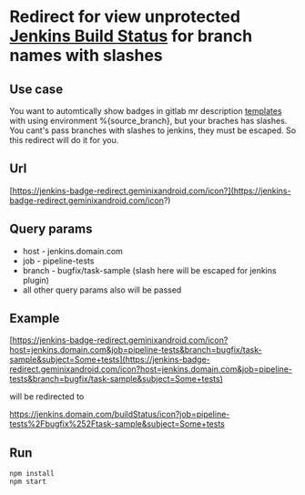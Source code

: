 # Redirect for view unprotected <a href="https://plugins.jenkins.io/embeddable-build-status/" target="_blank">Jenkins Build Status</a> for branch names with slashes

## Use case
You want to automtically show badges in gitlab mr description <a href="https://docs.gitlab.com/ee/user/project/description_templates.html" target="_blank">templates</a> with using environment %{source_branch}, but your braches has slashes.
You cant's pass branches with slashes to jenkins, they must be escaped. So this redirect will do it for you.

## Url
[https://jenkins-badge-redirect.geminixandroid.com/icon?](https://jenkins-badge-redirect.geminixandroid.com/icon?)

## Query params
- host - jenkins.domain.com
- job - pipeline-tests
- branch - bugfix/task-sample (slash here will be escaped for jenkins plugin)
- all other query params also will be passed

## Example
[https://jenkins-badge-redirect.geminixandroid.com/icon?host=jenkins.domain.com&job=pipeline-tests&branch=bugfix/task-sample&subject=Some+tests](https://jenkins-badge-redirect.geminixandroid.com/icon?host=jenkins.domain.com&job=pipeline-tests&branch=bugfix/task-sample&subject=Some+tests)

will be redirected to

https://jenkins.domain.com/buildStatus/icon?job=pipeline-tests%2Fbugfix%252Ftask-sample&subject=Some+tests
 
## Run
```
npm install
npm start
```

